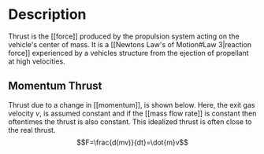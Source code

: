 # Description
Thrust is the [[force]] produced by the propulsion system acting on the vehicle's center of mass. It is a [[Newtons Law's of Motion#Law 3|reaction force]] experienced by a vehicles structure from the ejection of propellant at high velocities.

## Momentum Thrust
Thrust due to a change in [[momentum]], is shown below. Here, the exit gas velocity $v$, is assumed constant and if the [[mass flow rate]] is constant then oftentimes the thrust is also constant. This idealized thrust is often close to the real thrust.
$$F=\frac{d(mv)}{dt}=\dot{m}v$$
